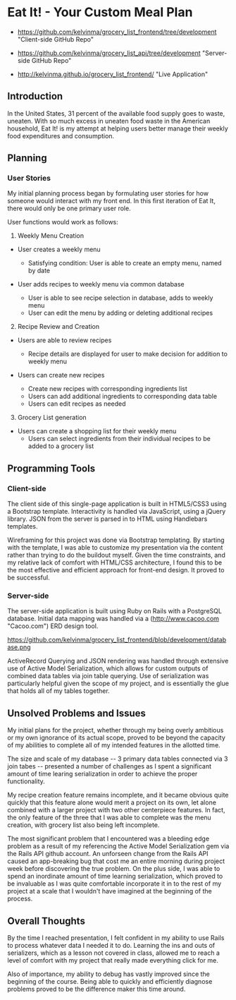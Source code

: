 # Eat It! - Your Custom Meal Plan

* https://github.com/kelvinma/grocery_list_frontend/tree/development "Client-side GitHub Repo"
* https://github.com/kelvinma/grocery_list_api/tree/development "Server-side GitHub Repo"

* http://kelvinma.github.io/grocery_list_frontend/ "Live Application"

## Introduction

In the United States, 31 percent of the available food supply goes to waste, uneaten. With so much excess in uneaten food waste in the American household, Eat It! is my attempt at helping users better manage their weekly food expenditures and consumption.

## Planning

### User Stories

My initial planning process began by formulating user stories for how someone would interact with my front end. In this first iteration of Eat It, there would only be one primary user role.

User functions would work as follows:

1. Weekly Menu Creation

  * User creates a weekly menu
    * Satisfying condition: User is able to create an empty menu, named by date

  * User adds recipes to weekly menu via common database
    * User is able to see recipe selection in database, adds to weekly menu
    * User can edit the menu by adding or deleting additional recipes

2. Recipe Review and Creation

  * Users are able to review recipes
    * Recipe details are displayed for user to make decision for addition to weekly menu

  * Users can create new recipes
    * Create new recipes with corresponding ingredients list
    * Users can add additional ingredients to corresponding data table
    * Users can edit recipes as needed

3. Grocery List generation

  * Users can create a shopping list for their weekly menu
    * Users can select ingredients from their individual recipes to be added to a grocery list

## Programming Tools

### Client-side

The client side of this single-page application is built in HTML5/CSS3 using a Bootstrap template. Interactivity is handled via JavaScript, using a jQuery library. JSON from the server is parsed in to HTML using Handlebars templates.

Wireframing for this project was done via Bootstrap templating. By starting with the template, I was able to customize my presentation via the content rather than trying to do the buildout myself. Given the time constraints, and my relative lack of comfort with HTML/CSS architecture, I found this to be the most effective and efficient approach for front-end design. It proved to be successful.

### Server-side

The server-side application is built using Ruby on Rails with a PostgreSQL database. Initial data mapping was handled via a (http://www.cacoo.com "Cacoo.com") ERD design tool.

https://github.com/kelvinma/grocery_list_frontend/blob/development/database.png

ActiveRecord Querying and JSON rendering was handled through extensive use of Active Model Serialization, which allows for custom outputs of combined data tables via join table querying. Use of serialization was particularly helpful given the scope of my project, and is essentially the glue that holds all of my tables together.

## Unsolved Problems and Issues

My initial plans for the project, whether through my being overly ambitious or my own ignorance of its actual scope, proved to be beyond the capacity of my abilities to complete all of my intended features in the allotted time.

The size and scale of my database -- 3 primary data tables connected via 3 join tabes -- presented a number of challenges as I spent a significant amount of time learing serialization in order to achieve the proper functionality.

My recipe creation feature remains incomplete, and it became obvious quite quickly that this feature alone would merit a project on its own, let alone combined with a larger project with two other centerpiece features. In fact, the only feature of the three that I was able to complete was the menu creation, with grocery list also being left incomplete.

The most significant problem that I encountered was a bleeding edge problem as a result of my referencing the Active Model Serialization gem via the Rails API github account. An unforseen change from the Rails API caused an app-breaking bug that cost me an entire morning during project week before discovering the true problem. On the plus side, I was able to spend an inordinate amount of time learning serialization, which proved to be invaluable as I was quite comfortable incorporate it in to the rest of my project at a scale that I wouldn't have imagined at the beginning of the process.

## Overall Thoughts

By the time I reached presentation, I felt confident in my ability to use Rails to process whatever data I needed it to do. Learning the ins and outs of serializers, which as a lesson not covered in class, allowed me to reach a level of comfort with my project that really made everything click for me.

Also of importance, my ability to debug has vastly improved since the beginning of the course. Being able to quickly and efficiently diagnose problems proved to be the difference maker this time around.
